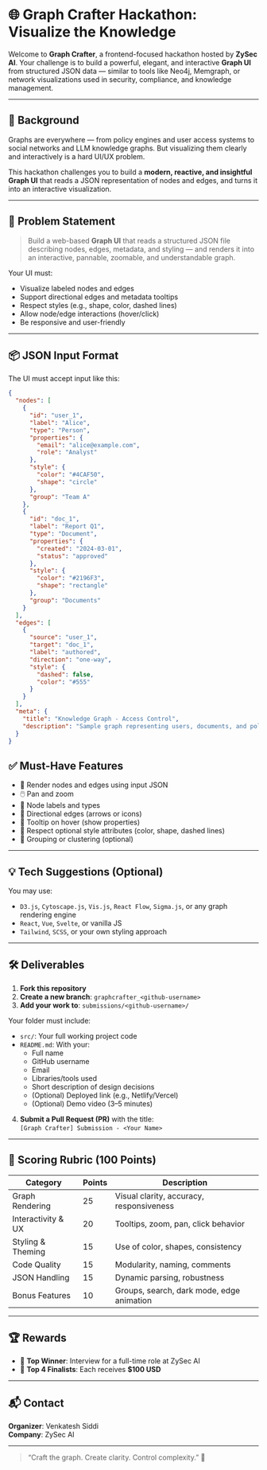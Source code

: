 # 🌐 Graph Crafter Hackathon: Visualize the Knowledge  

Welcome to **Graph Crafter**, a frontend-focused hackathon hosted by **ZySec AI**. Your challenge is to build a powerful, elegant, and interactive **Graph UI** from structured JSON data — similar to tools like Neo4j, Memgraph, or network visualizations used in security, compliance, and knowledge management.

---

## 📘 Background  

Graphs are everywhere — from policy engines and user access systems to social networks and LLM knowledge graphs. But visualizing them clearly and interactively is a hard UI/UX problem.  

This hackathon challenges you to build a **modern, reactive, and insightful Graph UI** that reads a JSON representation of nodes and edges, and turns it into an interactive visualization.

---

## 🚩 Problem Statement  

> Build a web-based **Graph UI** that reads a structured JSON file describing nodes, edges, metadata, and styling — and renders it into an interactive, pannable, zoomable, and understandable graph.

Your UI must:
- Visualize labeled nodes and edges  
- Support directional edges and metadata tooltips  
- Respect styles (e.g., shape, color, dashed lines)  
- Allow node/edge interactions (hover/click)  
- Be responsive and user-friendly  

---

## 📦 JSON Input Format  

The UI must accept input like this:

```json
{
  "nodes": [
    {
      "id": "user_1",
      "label": "Alice",
      "type": "Person",
      "properties": {
        "email": "alice@example.com",
        "role": "Analyst"
      },
      "style": {
        "color": "#4CAF50",
        "shape": "circle"
      },
      "group": "Team A"
    },
    {
      "id": "doc_1",
      "label": "Report Q1",
      "type": "Document",
      "properties": {
        "created": "2024-03-01",
        "status": "approved"
      },
      "style": {
        "color": "#2196F3",
        "shape": "rectangle"
      },
      "group": "Documents"
    }
  ],
  "edges": [
    {
      "source": "user_1",
      "target": "doc_1",
      "label": "authored",
      "direction": "one-way",
      "style": {
        "dashed": false,
        "color": "#555"
      }
    }
  ],
  "meta": {
    "title": "Knowledge Graph - Access Control",
    "description": "Sample graph representing users, documents, and policies."
  }
}
```
## ✅ Must-Have Features

- 🎯 Render nodes and edges using input JSON  
- 🖱️ Pan and zoom  
- 📌 Node labels and types  
- 🔄 Directional edges (arrows or icons)  
- 🧠 Tooltip on hover (show properties)  
- 🎨 Respect optional style attributes (color, shape, dashed lines)  
- 🧱 Grouping or clustering (optional)  

---

## 💡 Tech Suggestions (Optional)

You may use:
- `D3.js`, `Cytoscape.js`, `Vis.js`, `React Flow`, `Sigma.js`, or any graph rendering engine  
- `React`, `Vue`, `Svelte`, or vanilla JS  
- `Tailwind`, `SCSS`, or your own styling approach  

---

## 🛠️ Deliverables

1. **Fork this repository**  
2. **Create a new branch**: `graphcrafter_<github-username>`  
3. **Add your work to**: `submissions/<github-username>/`  

Your folder must include:
- `src/`: Your full working project code  
- `README.md`: With your:  
  - Full name  
  - GitHub username  
  - Email  
  - Libraries/tools used  
  - Short description of design decisions  
  - (Optional) Deployed link (e.g., Netlify/Vercel)  
  - (Optional) Demo video (3–5 minutes)  

4. **Submit a Pull Request (PR)** with the title:  
   `[Graph Crafter] Submission - <Your Name>`  

---

## 🧪 Scoring Rubric (100 Points)

| Category              | Points | Description                                 |
|-----------------------|--------|---------------------------------------------|
| Graph Rendering       | 25     | Visual clarity, accuracy, responsiveness    |
| Interactivity & UX    | 20     | Tooltips, zoom, pan, click behavior         |
| Styling & Theming     | 15     | Use of color, shapes, consistency           |
| Code Quality          | 15     | Modularity, naming, comments                |
| JSON Handling         | 15     | Dynamic parsing, robustness                 |
| Bonus Features        | 10     | Groups, search, dark mode, edge animation   |

---

## 🏆 Rewards

- 🥇 **Top Winner**: Interview for a full-time role at ZySec AI  
- 🏅 **Top 4 Finalists**: Each receives **$100 USD**

---

## 📬 Contact

**Organizer**: Venkatesh Siddi  
**Company**: ZySec AI  

---

> “Craft the graph. Create clarity. Control complexity.” 🔗
